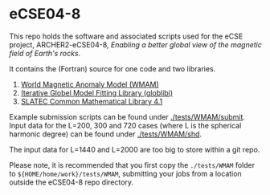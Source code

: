 # eCSE04-8

This repo holds the software and associated scripts used for the eCSE project,
ARCHER2-eCSE04-8, *Enabling a better global view of the magnetic field of Earth's rocks*.

It contains the (Fortran) source for one code and two libraries.

1. [World Magnetic Anomaly Model (WMAM)](./apps/WMAM/README.md)
2. [Iterative Globel Model Fitting Library (globlibi)](./libs/globlibi/README.md)
3. [SLATEC Common Mathematical Library 4.1](./libs/slatec/README.md)

Example submission scripts can be found under [./tests/WMAM/submit](./tests/WMAM/submit).
Input data for the L=200, 300 and 720 cases (where L is the spherical harmonic degree)
can be found under [./tests/WMAM/shd](./tests/WMAM/shd).

The input data for L=1440 and L=2000 are too big to store within a git repo.

Please note, it is recommended that you first copy the `./tests/WMAM` folder to
`${HOME/home/work}/tests/WMAM`, submitting your jobs from a location outside the
eCSE04-8 repo directory.
